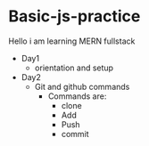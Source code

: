 # Basic-js-practice
Hello i am learning MERN fullstack 

- Day1
  - orientation and setup
- Day2
  - Git and github commands
    - Commands are:
      - clone
      - Add
      - Push
      - commit
